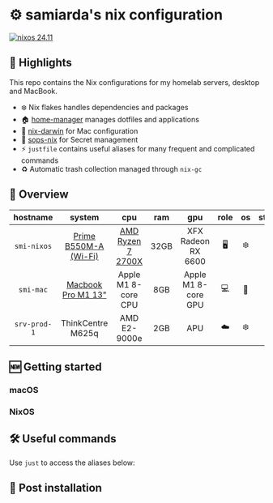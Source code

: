 # ⚙️ samiarda's nix configuration
[![nixos 24.11](https://img.shields.io/badge/NixOS-24.11-blue.svg?&logo=NixOS&logoColor=white)](https://nixos.org)

## 💫 Highlights
This repo contains the Nix configurations for my homelab servers, desktop and MacBook.

- ❄️ Nix flakes handles dependencies and packages
- 🏠 [home-manager](https://github.com/nix-community/home-manager) manages dotfiles and applications
- 🍎 [nix-darwin](https://github.com/LnL7/nix-darwin) for Mac configuration
- 🤫 [sops-nix](https://github.com/Mic92/sops-nix) for Secret management
- ⚡️ `justfile` contains useful aliases for many frequent and complicated commands
- ♻️ Automatic trash collection managed through `nix-gc`

## 👀 Overview
|   hostname   |         system          |         cpu         | ram  |         gpu         | role |  os  | status |
| :----------: | :---------------------: | :-----------------: | :--: | :-----------------: | :--: | :--: | :----: |
|  `smi-nixos` | [Prime B550M-A (Wi-Fi)] | [AMD Ryzen 7 2700X] | 32GB | XFX Radeon RX 6600  |  🖥️  |  ❄️   |  ✅  |
|  `smi-mac`   | [Macbook Pro M1 13"]    | Apple M1 8-core CPU | 8GB  | Apple M1 8-core GPU |  💻️  |  🍏   |  ✅  |
| `srv-prod-1` | ThinkCentre M625q       | AMD E2-9000e        | 2GB  | APU                 |  ☁️  |  ❄️   |  ✅  |

## 🆕 Getting started

### macOS
### NixOS

## 🛠️ Useful commands
Use `just` to access the aliases below:

## 🧩 Post installation

[Prime B550M-A (Wi-Fi)]: https://www.asus.com/us/motherboards-components/motherboards/prime/prime-b550m-a-wi-fi/
[AMD Ryzen 7 2700X]: https://www.amd.com/en/support/downloads/drivers.html/processors/ryzen/ryzen-2000-series/amd-ryzen-7-2700x.html
[XFX Radeon RX 6600]: https://www.xfxforce.com/shop/xfx-speedster-swft-210-amd-radeon-tm-rx-6600-core
[Macbook Pro M1 13"]: https://support.apple.com/en-us/111893